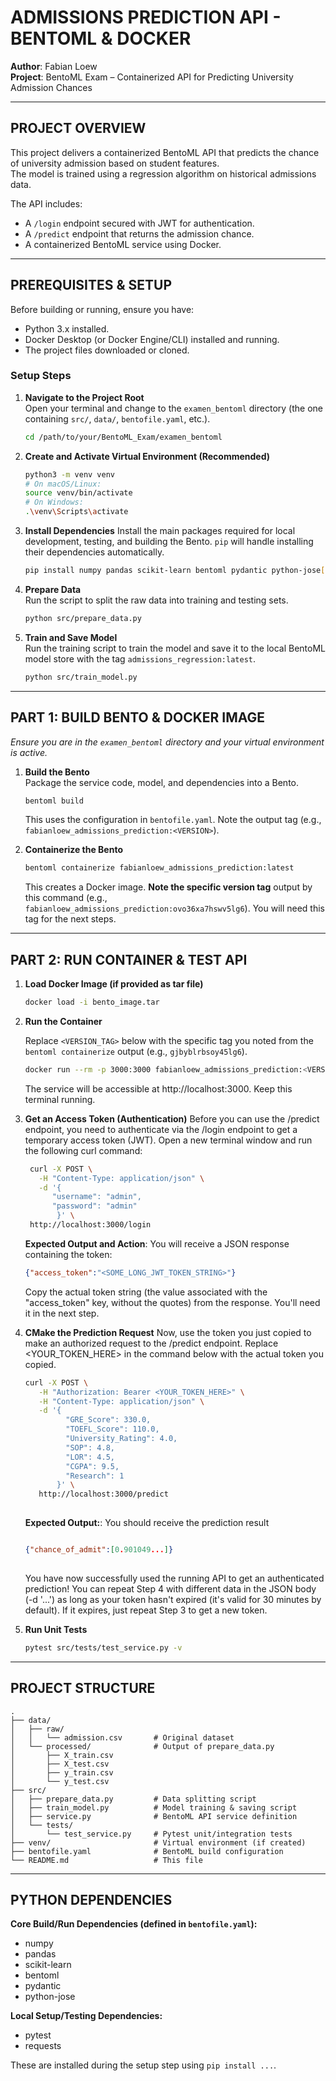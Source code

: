 # ADMISSIONS PREDICTION API - BENTOML & DOCKER

**Author**: Fabian Loew  
**Project**: BentoML Exam – Containerized API for Predicting University Admission Chances

---

## PROJECT OVERVIEW

This project delivers a containerized BentoML API that predicts the chance of university admission based on student features.  
The model is trained using a regression algorithm on historical admissions data.

The API includes:
- A `/login` endpoint secured with JWT for authentication.
- A `/predict` endpoint that returns the admission chance.
- A containerized BentoML service using Docker.

---

## PREREQUISITES & SETUP

Before building or running, ensure you have:
- Python 3.x installed.
- Docker Desktop (or Docker Engine/CLI) installed and running.
- The project files downloaded or cloned.

### Setup Steps

1. **Navigate to the Project Root**  
   Open your terminal and change to the `examen_bentoml` directory (the one containing `src/`, `data/`, `bentofile.yaml`, etc.).

   ```bash
   cd /path/to/your/BentoML_Exam/examen_bentoml
   ```

2. **Create and Activate Virtual Environment (Recommended)**
   ```bash
   python3 -m venv venv
   # On macOS/Linux:
   source venv/bin/activate
   # On Windows:
   .\venv\Scripts\activate
   ```

3. **Install Dependencies**
   Install the main packages required for local development, testing, and building the Bento. `pip` will handle installing their dependencies automatically.
   ```bash
   pip install numpy pandas scikit-learn bentoml pydantic python-jose[cryptography] pytest requests fastapi
   ```

4. **Prepare Data**  
   Run the script to split the raw data into training and testing sets.

   ```bash
   python src/prepare_data.py
   ```

5. **Train and Save Model**  
   Run the training script to train the model and save it to the local BentoML model store with the tag `admissions_regression:latest`.

   ```bash
   python src/train_model.py
   ```

---

## PART 1: BUILD BENTO & DOCKER IMAGE

*Ensure you are in the `examen_bentoml` directory and your virtual environment is active.*

1. **Build the Bento**  
   Package the service code, model, and dependencies into a Bento.

   ```bash
   bentoml build
   ```

   This uses the configuration in `bentofile.yaml`. Note the output tag (e.g., `fabianloew_admissions_prediction:<VERSION>`).

2. **Containerize the Bento**

   ```bash
   bentoml containerize fabianloew_admissions_prediction:latest
   ```

   
   This creates a Docker image. **Note the specific version tag** output by this command (e.g., `fabianloew_admissions_prediction:ovo36xa7hswv5lg6`). You will need this tag for the next steps.

---

## PART 2: RUN CONTAINER & TEST API

1. **Load Docker Image (if provided as tar file)**

   ```bash
   docker load -i bento_image.tar
   ```

2.  **Run the Container** 

    Replace `<VERSION_TAG>` below with the specific tag you noted from the `bentoml containerize` output (e.g., `gjbyblrbsoy45lg6`).
    ```bash
    docker run --rm -p 3000:3000 fabianloew_admissions_prediction:<VERSION_TAG>
    ```
    The service will be accessible at http://localhost:3000. Keep this terminal running.

3. **Get an Access Token (Authentication)**
   Before you can use the /predict endpoint, you need to authenticate via the /login endpoint to get a temporary access token (JWT). Open a new terminal window and run the following curl command:
   ```bash
    curl -X POST \
      -H "Content-Type: application/json" \
      -d '{
         "username": "admin",
         "password": "admin"
          }' \
    http://localhost:3000/login
   ```


   **Expected Output and Action**:
   You will receive a JSON response containing the token:
   ```json
   {"access_token":"<SOME_LONG_JWT_TOKEN_STRING>"}
   ```
   Copy the actual token string (the value associated with the "access_token" key, without the quotes) from the response. You'll need it in the next step.

4. **CMake the Prediction Request**
Now, use the token you just copied to make an authorized request to the /predict endpoint. Replace <YOUR_TOKEN_HERE> in the command below with the actual token you copied.

   ```bash
   curl -X POST \
      -H "Authorization: Bearer <YOUR_TOKEN_HERE>" \
      -H "Content-Type: application/json" \
      -d '{
            "GRE_Score": 330.0,
            "TOEFL_Score": 110.0,
            "University_Rating": 4.0,
            "SOP": 4.8,
            "LOR": 4.5,
            "CGPA": 9.5,
            "Research": 1
          }' \
      http://localhost:3000/predict
    
   ```

   **Expected Output:**:
   You should receive the prediction result
   ```json
   
   {"chance_of_admit":[0.901049...]}
        
   ```
   You have now successfully used the running API to get an authenticated prediction! You can repeat Step 4 with different data in the JSON body (-d '...') as long as your token hasn't expired (it's valid for 30 minutes by default). If it expires, just repeat Step 3 to get a new token.

5. **Run Unit Tests**

   ```bash
   pytest src/tests/test_service.py -v
   ```

---

## PROJECT STRUCTURE

```
.
├── data/
│   ├── raw/
│   │   └── admission.csv       # Original dataset
│   └── processed/              # Output of prepare_data.py
│       ├── X_train.csv
│       ├── X_test.csv
│       ├── y_train.csv
│       └── y_test.csv
├── src/
│   ├── prepare_data.py         # Data splitting script
│   ├── train_model.py          # Model training & saving script
│   ├── service.py              # BentoML API service definition
│   └── tests/
│       └── test_service.py     # Pytest unit/integration tests
├── venv/                       # Virtual environment (if created)
├── bentofile.yaml              # BentoML build configuration
└── README.md                   # This file
```

---

## PYTHON DEPENDENCIES

**Core Build/Run Dependencies (defined in `bentofile.yaml`):**
- numpy
- pandas
- scikit-learn
- bentoml
- pydantic
- python-jose

**Local Setup/Testing Dependencies:**
- pytest
- requests

These are installed during the setup step using `pip install ...`.
